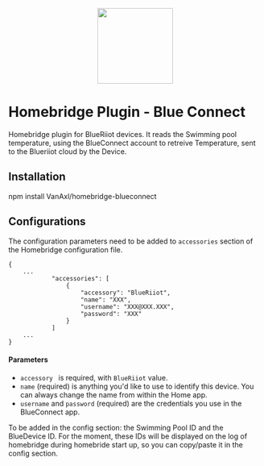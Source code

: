 
<p align="center">

<img src="https://0g.citymesh.com/files/Blog/Riiot-Labs/_1400xAUTO_fit_center-center_100/blueriiot-logo.png" width="150">

</p>


# Homebridge Plugin - Blue Connect

Homebridge plugin for BlueRiiot devices.
It reads the Swimming pool temperature, using the BlueConnect account to retreive Temperature, sent to the Blueriiot cloud by the Device.

## Installation

npm install VanAxl/homebridge-blueconnect

## Configurations

The configuration parameters need to be added to `accessories` section of the Homebridge configuration file.

```json5
{
    ...
            "accessories": [
                {
                    "accessory": "BlueRiiot",
                    "name": "XXX",
                    "username": "XXX@XXX.XXX",
                    "password": "XXX"
                }
            ]
    ...
}
```


#### Parameters

* `accessory ` is required, with `BlueRiiot` value.  
* `name` (required) is anything you'd like to use to identify this device. You can always change the name from within the Home app.
* `username` and `password` (required) are the credentials you use in the BlueConnect app.

To be added in the config section: the Swimming Pool ID and the BlueDevice ID.
For the moment, these IDs will be displayed on the log of homebridge during homebride start up, so you can copy/paste it in the config section.

